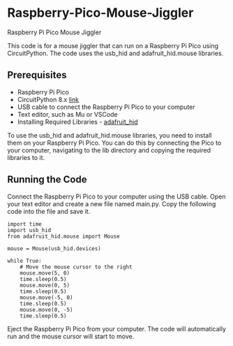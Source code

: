 # Raspberry-Pico-Mouse-Jiggler
 Raspberry Pi Pico Mouse Jiggler

This code is for a mouse jiggler that can run on a Raspberry Pi Pico using CircuitPython. The code uses the usb_hid and adafruit_hid.mouse libraries.

## Prerequisites

* Raspberry Pi Pico
* CircuitPython 8.x [link](https://circuitpython.org/board/raspberry_pi_pico/)
* USB cable to connect the Raspberry Pi Pico to your computer
* Text editor, such as Mu or VSCode
* Installing Required Libraries - [adafruit_hid](https://github.com/adafruit/Adafruit_CircuitPython_HID/releases/tag/5.3.3)

To use the usb_hid and adafruit_hid.mouse libraries, you need to install them on your Raspberry Pi Pico. You can do this by connecting the Pico to your computer, navigating to the lib directory and copying the required libraries to it.

## Running the Code

Connect the Raspberry Pi Pico to your computer using the USB cable.
Open your text editor and create a new file named main.py.
Copy the following code into the file and save it.
```
import time
import usb_hid
from adafruit_hid.mouse import Mouse

mouse = Mouse(usb_hid.devices)

while True:
    # Move the mouse cursor to the right
    mouse.move(5, 0)
    time.sleep(0.5)
    mouse.move(0, 5)
    time.sleep(0.5)
    mouse.move(-5, 0)
    time.sleep(0.5)
    mouse.move(0, -5)
    time.sleep(0.5)
  ```
Eject the Raspberry Pi Pico from your computer.
The code will automatically run and the mouse cursor will start to move.
